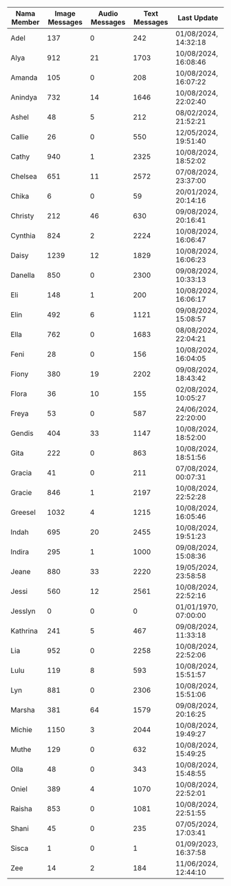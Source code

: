 | Nama Member | Image Messages | Audio Messages | Text Messages | Last Update |
| ------ | -------------- | -------------- | ------------- | ------------ |
| Adel | 137 | 0 | 242 | 01/08/2024, 14:32:18 |
| Alya | 912 | 21 | 1703 | 10/08/2024, 16:08:46 |
| Amanda | 105 | 0 | 208 | 10/08/2024, 16:07:22 |
| Anindya | 732 | 14 | 1646 | 10/08/2024, 22:02:40 |
| Ashel | 48 | 5 | 212 | 08/02/2024, 21:52:21 |
| Callie | 26 | 0 | 550 | 12/05/2024, 19:51:40 |
| Cathy | 940 | 1 | 2325 | 10/08/2024, 18:52:02 |
| Chelsea | 651 | 11 | 2572 | 07/08/2024, 23:37:00 |
| Chika | 6 | 0 | 59 | 20/01/2024, 20:14:16 |
| Christy | 212 | 46 | 630 | 09/08/2024, 20:16:41 |
| Cynthia | 824 | 2 | 2224 | 10/08/2024, 16:06:47 |
| Daisy | 1239 | 12 | 1829 | 10/08/2024, 16:06:23 |
| Danella | 850 | 0 | 2300 | 09/08/2024, 10:33:13 |
| Eli | 148 | 1 | 200 | 10/08/2024, 16:06:17 |
| Elin | 492 | 6 | 1121 | 09/08/2024, 15:08:57 |
| Ella | 762 | 0 | 1683 | 08/08/2024, 22:04:21 |
| Feni | 28 | 0 | 156 | 10/08/2024, 16:04:05 |
| Fiony | 380 | 19 | 2202 | 09/08/2024, 18:43:42 |
| Flora | 36 | 10 | 155 | 02/08/2024, 10:05:27 |
| Freya | 53 | 0 | 587 | 24/06/2024, 22:20:00 |
| Gendis | 404 | 33 | 1147 | 10/08/2024, 18:52:00 |
| Gita | 222 | 0 | 863 | 10/08/2024, 18:51:56 |
| Gracia | 41 | 0 | 211 | 07/08/2024, 00:07:31 |
| Gracie | 846 | 1 | 2197 | 10/08/2024, 22:52:28 |
| Greesel | 1032 | 4 | 1215 | 10/08/2024, 16:05:46 |
| Indah | 695 | 20 | 2455 | 10/08/2024, 19:51:23 |
| Indira | 295 | 1 | 1000 | 09/08/2024, 15:08:36 |
| Jeane | 880 | 33 | 2220 | 19/05/2024, 23:58:58 |
| Jessi | 560 | 12 | 2561 | 10/08/2024, 22:52:16 |
| Jesslyn | 0 | 0 | 0 | 01/01/1970, 07:00:00 |
| Kathrina | 241 | 5 | 467 | 09/08/2024, 11:33:18 |
| Lia | 952 | 0 | 2258 | 10/08/2024, 22:52:06 |
| Lulu | 119 | 8 | 593 | 10/08/2024, 15:51:57 |
| Lyn | 881 | 0 | 2306 | 10/08/2024, 15:51:06 |
| Marsha | 381 | 64 | 1579 | 09/08/2024, 20:16:25 |
| Michie | 1150 | 3 | 2044 | 10/08/2024, 19:49:27 |
| Muthe | 129 | 0 | 632 | 10/08/2024, 15:49:25 |
| Olla | 48 | 0 | 343 | 10/08/2024, 15:48:55 |
| Oniel | 389 | 4 | 1070 | 10/08/2024, 22:52:01 |
| Raisha | 853 | 0 | 1081 | 10/08/2024, 22:51:55 |
| Shani | 45 | 0 | 235 | 07/05/2024, 17:03:41 |
| Sisca | 1 | 0 | 1 | 01/09/2023, 16:37:58 |
| Zee | 14 | 2 | 184 | 11/06/2024, 12:44:10 |
